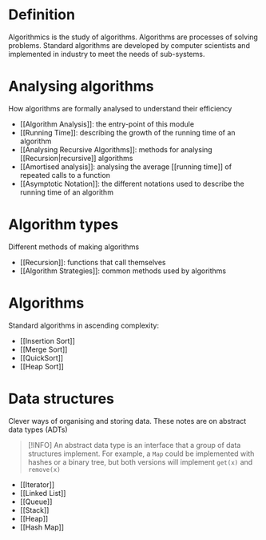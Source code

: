 # Definition
Algorithmics is the study of algorithms. Algorithms are processes of solving problems. Standard algorithms are developed by computer scientists and implemented in industry to meet the needs of sub-systems.

# Analysing algorithms
How algorithms are formally analysed to understand their efficiency

- [[Algorithm Analysis]]: the entry-point of this module
- [[Running Time]]: describing the growth of the running time of an algorithm
- [[Analysing Recursive Algorithms]]: methods for analysing [[Recursion|recursive]] algorithms
- [[Amortised analysis]]: analysing the average [[running time]] of repeated calls to a function
- [[Asymptotic Notation]]: the different notations used to describe the running time of an algorithm

# Algorithm types
Different methods of making algorithms

- [[Recursion]]: functions that call themselves
- [[Algorithm Strategies]]: common methods used by algorithms

# Algorithms
Standard algorithms in ascending complexity:

- [[Insertion Sort]]
- [[Merge Sort]]
- [[QuickSort]]
- [[Heap Sort]]

# Data structures
Clever ways of organising and storing data. These notes are on abstract data types (ADTs)

> [!INFO]
> An abstract data type is an interface that a group of data structures implement. For example, a `Map` could be implemented with hashes or a binary tree, but both versions will implement `get(x)` and `remove(x)`

- [[Iterator]]
- [[Linked List]]
- [[Queue]]
- [[Stack]]
- [[Heap]]
- [[Hash Map]]